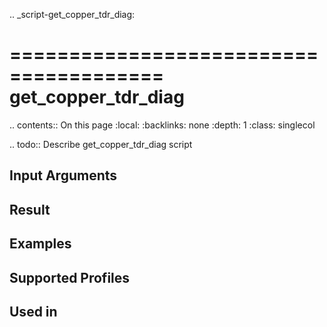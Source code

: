 .. _script-get_copper_tdr_diag:

=======================================
get_copper_tdr_diag
=======================================

.. contents:: On this page
    :local:
    :backlinks: none
    :depth: 1
    :class: singlecol

.. todo::
    Describe get_copper_tdr_diag script

Input Arguments
---------------

Result
------

Examples
--------

Supported Profiles
------------------

Used in
-------
